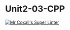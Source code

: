 # Unit2-03-CPP
[![Mr Coxall's Super Linter](https://github.com/ICS3U-C-Programming-DylanMuta007/Unit1-03-CPP/workflows/Mr%20Coxall's%20Super%20Linter/badge.svg)](https://github.com/ICS3U-C-Programming-DylanMuta007/Unit1-03-CPP/actions/)
